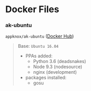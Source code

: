 # Docker Files


### ak-ubuntu
`appknox/ak-ubuntu` ([Docker Hub](https://hub.docker.com/r/appknox/ak-ubuntu/))

>Base: `Ubuntu 16.04`
>- PPAs added: 
>   - Python 3.6 (deadsnakes)
>   - Node 9.3 (nodesource)
>   - nginx (development)
>- packages installed:
>   - gosu
